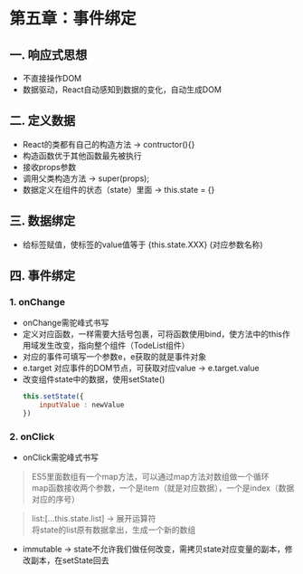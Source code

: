 # 第五章：事件绑定

## 一. 响应式思想
* 不直接操作DOM
* 数据驱动，React自动感知到数据的变化，自动生成DOM

## 二. 定义数据
* React的类都有自己的构造方法 -> contructor(){}
* 构造函数优于其他函数最先被执行
* 接收props参数
* 调用父类构造方法 -> super(props);
* 数据定义在组件的状态（state）里面 -> this.state = {}

## 三. 数据绑定
* 给标签赋值，使标签的value值等于 {this.state.XXX} (对应参数名称)

## 四. 事件绑定
### 1. onChange
* onChange需驼峰式书写
* 定义对应函数，一样需要大括号包裹，可将函数使用bind，使方法中的this作用域发生改变，指向整个组件（TodeList组件）
* 对应的事件可填写一个参数e，e获取的就是事件对象
* e.target 对应事件的DOM节点，可获取对应value -> e.target.value 
* 改变组件state中的数据，使用setState()
    ```javascript
    this.setState({
        inputValue : newValue
    })
    ```
### 2. onClick
* onClick需驼峰式书写

> ES5里面数组有一个map方法，可以通过map方法对数组做一个循环 <br>
> map函数接收两个参数，一个是item（就是对应数据），一个是index（数据对应的序号）

> list:[...this.state.list] -> 展开运算符 <br>
> 将state的list原有数据拿出，生成一个新的数组

* immutable -> state不允许我们做任何改变，需拷贝state对应变量的副本，修改副本，在setState回去

